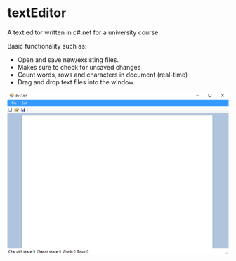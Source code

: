 # textEditor
A text editor written in c#.net for a university course.

Basic functionality such as:
- Open and save new/exsisting files.
- Makes sure to check for unsaved changes
- Count words, rows and characters in document (real-time)
- Drag and drop text files into the window.

<p align="center">
  <img src="images/mvp.png">
</p>

